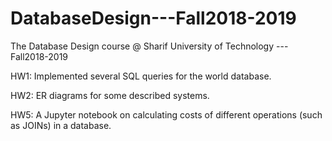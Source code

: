 # DatabaseDesign---Fall2018-2019
The Database Design course @ Sharif University of Technology ---Fall2018-2019

HW1: Implemented several SQL queries for the world database.

HW2: ER diagrams for some described systems.

HW5: A Jupyter notebook on calculating costs of different operations (such as JOINs) in a database.
